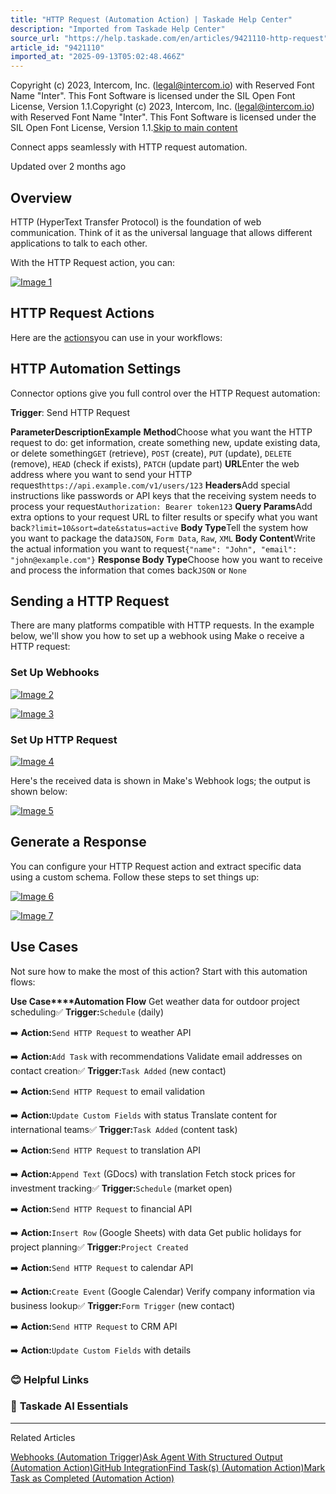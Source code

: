 ```yaml
---
title: "HTTP Request (Automation Action) | Taskade Help Center"
description: "Imported from Taskade Help Center"
source_url: "https://help.taskade.com/en/articles/9421110-http-request"
article_id: "9421110"
imported_at: "2025-09-13T05:02:48.466Z"
---
```


Copyright (c) 2023, Intercom, Inc. (legal@intercom.io) with Reserved Font Name "Inter". This Font Software is licensed under the SIL Open Font License, Version 1.1.Copyright (c) 2023, Intercom, Inc. (legal@intercom.io) with Reserved Font Name "Inter". This Font Software is licensed under the SIL Open Font License, Version 1.1.[Skip to main content](https://help.taskade.com/en/articles/9421110-http-request#main-content)

Connect apps seamlessly with HTTP request automation.

Updated over 2 months ago

**Overview**
------------

HTTP (HyperText Transfer Protocol) is the foundation of web communication. Think of it as the universal language that allows different applications to talk to each other.

With the HTTP Request action, you can:

[![Image 1](../../.gitbook/assets/imported/http-request-1.jpeg)](https://downloads.intercomcdn.com/i/o/1071469286/32a76503558446b203353fdd/http-request-automation.jpeg?expires=1757741400&signature=0a71eb6ed06b389bc1d53cae1cee0904f4927f5e2ddda45659a08c2a31334a92&req=dSAgF814lINXX%2FMW1HO4zTiuUfHiqclCDO18LgzNrJsQECfd9E0xC7UL4nrv%0A2YhfejxT3AiIb99z9z4%3D%0A)

**HTTP Request Actions**
------------------------

Here are the [actions](https://intercom.help/taskade/en/articles/8958467)you can use in your workflows:

**HTTP Automation Settings**
----------------------------

Connector options give you full control over the HTTP Request automation:

**Trigger**: Send HTTP Request

**Parameter****Description****Example**
**Method**Choose what you want the HTTP request to do: get information, create something new, update existing data, or delete something`GET` (retrieve), `POST` (create), `PUT` (update), `DELETE` (remove), `HEAD` (check if exists), `PATCH` (update part)
**URL**Enter the web address where you want to send your HTTP request`https://api.example.com/v1/users/123`
**Headers**Add special instructions like passwords or API keys that the receiving system needs to process your request`Authorization: Bearer token123`
**Query Params**Add extra options to your request URL to filter results or specify what you want back`?limit=10&sort=date&status=active`
**Body Type**Tell the system how you want to package the data`JSON`, `Form Data`, `Raw`, `XML`
**Body Content**Write the actual information you want to request`{"name": "John", "email": "john@example.com"}`
**Response Body Type**Choose how you want to receive and process the information that comes back`JSON` or `None`

**Sending a HTTP Request**
--------------------------

There are many platforms compatible with HTTP requests. In the example below, we'll show you how to set up a webhook using Make o receive a HTTP request:
### **Set Up Webhooks**

[![Image 2](../../.gitbook/assets/imported/http-request-2.jpg)](https://downloads.intercomcdn.com/i/o/plyqw4hf/1321812748/ec4a9b6f8d2de828b66bbf0028c3/make-http-1.jpg?expires=1757741400&signature=44ec2db26cf07cb4cc4cc8159e4586fa049176f21d9c9f807f6ac7fac60c3802&req=dSMlF8F%2Fn4ZbUfMW1HO4zZC91eUn2eXuW3IdzWf5YsaovWt4Uiqlvg61MmpP%0AvWKU11ZmmVZFZCjGzKY%3D%0A)

[![Image 3](../../.gitbook/assets/imported/http-request-3.jpg)](https://downloads.intercomcdn.com/i/o/plyqw4hf/1321812870/f162fc4116f85d5fb953c97484b2/make-http-2.jpg?expires=1757741400&signature=f8a9006cca998d8093b82561597046dfef09da10e33e721b90a08ebe52b1d79d&req=dSMlF8F%2Fn4lYWfMW1HO4zc8qs81QynTy7ltKglTmXlzfphU6djHYbvBcENBP%0AjnlEpNg0y9KORU2WwZs%3D%0A)
### **Set Up HTTP Request**

[![Image 4](../../.gitbook/assets/imported/http-request-4.jpg)](https://downloads.intercomcdn.com/i/o/plyqw4hf/1321812986/7cac3791cabbdac6bc3ac8ebc6e2/make-http-3.jpg?expires=1757741400&signature=05bcfcbe7dd04ebe7bdca21ae344f5645cc7b1f4c79559c3536e76ca08147fce&req=dSMlF8F%2Fn4hXX%2FMW1HO4zZ6Yvqj%2BlUU0cBRyKAECv%2FzkxzVgMQJl8dBJlFsZ%0ANt6H8QvEXSH5ZJ9%2FpUc%3D%0A)

Here's the received data is shown in Make's Webhook logs; the output is shown below:

[![Image 5](../../.gitbook/assets/imported/http-request-5.jpg)](https://downloads.intercomcdn.com/i/o/plyqw4hf/1321813074/f4a90b3b08b768789c481483e900/make-http-4.jpg?expires=1757741400&signature=20ed6f2fc80b7ee0b7c7d5273d3a8ad97515531f3ebe2e37bfb2d05a2d880051&req=dSMlF8F%2FnoFYXfMW1HO4za7XKMCBG8Bg3Gzq3nEJl%2BE9TO6OftaEIpb2zGwf%0AkWOjvPyijJznjVKuDaw%3D%0A)

Generate a Response
-------------------

You can configure your HTTP Request action and extract specific data using a custom schema. Follow these steps to set things up:

[![Image 6](../../.gitbook/assets/imported/http-request-6.jpg)](https://downloads.intercomcdn.com/i/o/plyqw4hf/1321807904/cf33d775eff458a11154741c88d2/http-response.jpg?expires=1757741400&signature=64e3aabbda8f722d1b973f6dba3a2cf42f90048c97aaa03c7cb8c191694d74fb&req=dSMlF8F%2BmohfXfMW1HO4zVtC6dlIQip7nPgbA8kOfWwn5llFhZ5lj5QQ1m7L%0A1BibNOSyCW1nPT3IrO8%3D%0A)

[![Image 7](../../.gitbook/assets/imported/http-request-7.jpg)](https://downloads.intercomcdn.com/i/o/plyqw4hf/1321809287/2a7eb94ab18573c2dcec199511f7/http-response-2.jpg?expires=1757741400&signature=b86df6f062a725b155fd8001cddc44e4820aad6bc4bd113c3496c9ca52655adc&req=dSMlF8F%2BlINXXvMW1HO4zS41gtMeF%2FNLw4oPZk5FTrXR41zk8oK72xx3rktm%0AGrHqna%2FM73xX0nRaS1Q%3D%0A)

**Use Cases**
-------------

Not sure how to make the most of this action? Start with this automation flows:

**Use Case****Automation Flow**
Get weather data for outdoor project scheduling✅ **Trigger:**`Schedule` (daily)

➡️ **Action:**`Send HTTP Request` to weather API

➡️ **Action:**`Add Task` with recommendations
Validate email addresses on contact creation✅ **Trigger:**`Task Added` (new contact)

➡️ **Action:**`Send HTTP Request` to email validation

➡️ **Action:**`Update Custom Fields` with status
Translate content for international teams✅ **Trigger:**`Task Added` (content task)

➡️ **Action:**`Send HTTP Request` to translation API

➡️ **Action:**`Append Text` (GDocs) with translation
Fetch stock prices for investment tracking✅ **Trigger:**`Schedule` (market open)

➡️ **Action:**`Send HTTP Request` to financial API

➡️ **Action:**`Insert Row` (Google Sheets) with data
Get public holidays for project planning✅ **Trigger:**`Project Created`

➡️ **Action:**`Send HTTP Request` to calendar API

➡️ **Action:**`Create Event` (Google Calendar)
Verify company information via business lookup✅ **Trigger:**`Form Trigger` (new contact)

➡️ **Action:**`Send HTTP Request` to CRM API

➡️ **Action:**`Update Custom Fields` with details
### **😊 Helpful Links**
### 🤖 **Taskade AI Essentials**

* * *

Related Articles

[Webhooks (Automation Trigger)](https://help.taskade.com/en/articles/9494976-webhooks-automation-trigger)[Ask Agent With Structured Output (Automation Action)](https://help.taskade.com/en/articles/9994450-ask-agent-with-structured-output-automation-action)[GitHub Integration](https://help.taskade.com/en/articles/10393224-github-integration)[Find Task(s) (Automation Action)](https://help.taskade.com/en/articles/10504418-find-task-s-automation-action)[Mark Task as Completed (Automation Action)](https://help.taskade.com/en/articles/11410590-mark-task-as-completed-automation-action)